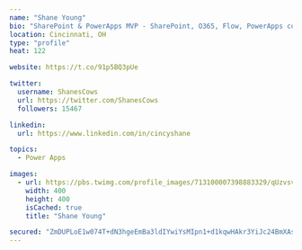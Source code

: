 ```yaml
---
name: "Shane Young"
bio: "SharePoint & PowerApps MVP - SharePoint, O365, Flow, PowerApps consulting? @PowerApps911 | Pure Snark? You found it."
location: Cincinnati, OH
type: "profile"
heat: 122

website: https://t.co/91p5BQ3pUe

twitter:
  username: ShanesCows
  url: https://twitter.com/ShanesCows
  followers: 15467

linkedin:
  url: https://www.linkedin.com/in/cincyshane

topics:
  - Power Apps

images:
  - url: https://pbs.twimg.com/profile_images/713100007398883329/qUzvsvQ3_400x400.jpg
    width: 400
    height: 400
    isCached: true
    title: "Shane Young"

secured: "ZmDUPLoE1w074T+dN3hgeEmBa3ldIYwiYsMIpn1+d1kqwHAkr3YiJc24BmXAs3hSbOS6fYkfkwyMzIld/Ov0Sr1NYy6hzimtEo4EQbgu5bFPbMLvwwef6qEJXYlr4t3hCnlWGovKHLe++U21qXf+d4Z0Cx0a3HVUK+dF/A4TsKSlR+RYbKK8wCfvgL+XnGsCDys68Fg0rryVdqBrMWnCEi2irBudzT6pAtSYzD2LFYISYqlUZo/Pf5H+pKQ3p6J4fqIkf1XmRWY/ZmO5vwocS7cddx7C06zDJ985D0Mb5HrqQZtukDI450x+Xfa+l49IJpVK0w9v/2hUuGhHtUwS8JYKT7+sVSKtpuKj+1dQzvWEro+ICuBhBgMRcg9NcytdE/+de91crsmWextave+y/pOZJEF6lCq4Q7/+NU7XXKc=;QN5HpGDnHuENfSyNmPTVFA=="
---
```


